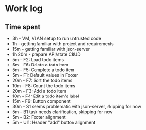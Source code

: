 # Work log

## Time spent

-   3h - VM, VLAN setup to run untrusted code
-   1h - getting familiar with project and requirements
-   15m - getting familiar with json-server
-   1h 20m - prepare API/state CRUD
-   5m - F2: Load todo items
-   5m - F6: Delete a todo item
-   5m - F5: Complete a todo item
-   5m - F1: Default values in Footer
-   20m - F7: Sort the todo items
-   10m - F8: Count the todo items
-   20m - F3: Add a todo item
-   10m - F4: Edit a todo item's label
-   15m - F9: Button component
-   30m - S1 seems problematic with json-server, skipping for now
-   5m - B1 task needs clarification, skipping for now
-   5m - B2: Footer alignment
-   5m - UI1: Header "add" button alignment
